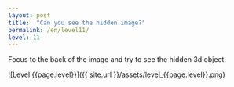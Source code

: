 ```yaml
---
layout: post
title:  "Can you see the hidden image?"
permalink: /en/level11/
level: 11
---
```

Focus to the back of the image and try to see the hidden 3d object.

![Level {{page.level}}]({{ site.url }}/assets/level_{{page.level}}.png)